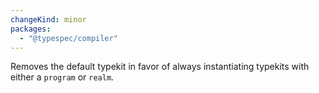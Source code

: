 ```yaml
---
changeKind: minor
packages:
  - "@typespec/compiler"
---
```


Removes the default typekit in favor of always instantiating typekits with either a `program` or `realm`.
